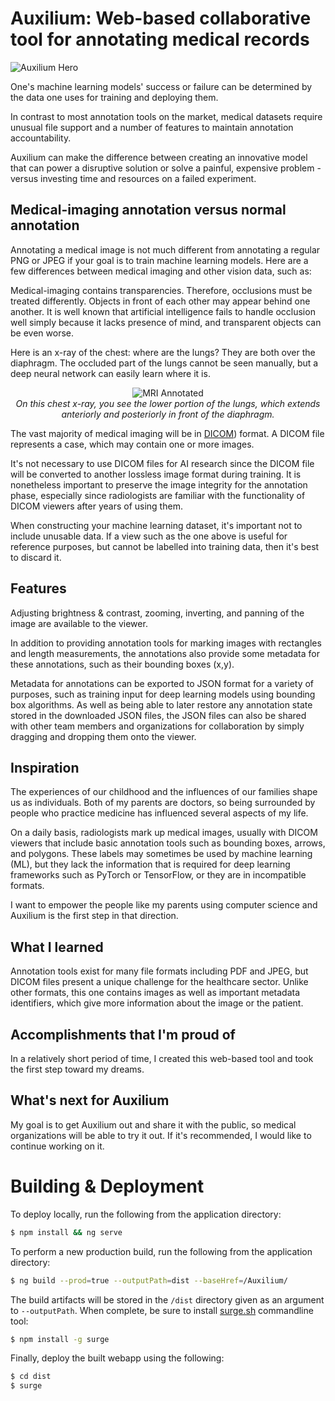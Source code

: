 # Auxilium: Web-based collaborative tool for annotating medical records

![Auxilium Hero](https://user-images.githubusercontent.com/5800726/144445503-46ae2fd4-435f-4588-b93b-7a0a29aa17c6.png)

One's machine learning models' success or failure can be determined by the data one uses for training and deploying them.

In contrast to most annotation tools on the market, medical datasets require unusual file support and a number of features to maintain annotation accountability.

Auxilium can make the difference between creating an innovative model that can power a disruptive solution or solve a painful, expensive problem - versus investing time and resources on a failed experiment.

## Medical-imaging annotation versus normal annotation

Annotating a medical image is not much different from annotating a regular PNG or JPEG if your goal is to train machine learning models. Here are a few differences between medical imaging and other vision data, such as:

Medical-imaging contains transparencies. Therefore, occlusions must be treated differently. Objects in front of each other may appear behind one another. It is well known that artificial intelligence fails to handle occlusion well simply because it lacks presence of mind, and transparent objects can be even worse.

Here is an x-ray of the chest: where are the lungs? They are both over the diaphragm. The occluded part of the lungs cannot be seen manually, but a deep neural network can easily learn where it is.

<p align="center">
<img alt="MRI Annotated" src="https://assets-global.website-files.com/5b26e3fda3234fe366aa392d/5eb16f3f8a376a095246514f_11-pairs-of-ribs-and-lumbosacral-transitional-vertebra.jpg"><br>
<i>On this chest x-ray, you see the lower portion of the lungs, which extends anteriorly and posteriorly in front of the diaphragm.</i><br>
</p>

The vast majority of medical imaging will be in [DICOM](https://www.dicomstandard.org/)) format. A DICOM file represents a case, which may contain one or more images.

It's not necessary to use DICOM files for AI research since the DICOM file will be converted to another lossless image format during training. It is nonetheless important to preserve the image integrity for the annotation phase, especially since radiologists are familiar with the functionality of DICOM viewers after years of using them.

When constructing your machine learning dataset, it's important not to include unusable data. If a view such as the one above is useful for reference purposes, but cannot be labelled into training data, then it's best to discard it.

## Features

Adjusting brightness & contrast, zooming, inverting, and panning of the image are available to the viewer.

In addition to providing annotation tools for marking images with rectangles and length measurements, the annotations also provide some metadata for these annotations, such as their bounding boxes (x,y).

Metadata for annotations can be exported to JSON format for a variety of purposes, such as training input for deep learning models using bounding box algorithms. As well as being able to later restore any annotation state stored in the downloaded JSON files, the JSON files can also be shared with other team members and organizations for collaboration by simply dragging and dropping them onto the viewer.

## Inspiration

The experiences of our childhood and the influences of our families shape us as individuals. Both of my parents are doctors, so being surrounded by people who practice medicine has influenced several aspects of my life.

On a daily basis, radiologists mark up medical images, usually with DICOM viewers that include basic annotation tools such as bounding boxes, arrows, and polygons. These labels may sometimes be used by machine learning (ML), but they lack the information that is required for deep learning frameworks such as PyTorch or TensorFlow, or they are in incompatible formats.

I want to empower the people like my parents using computer science and Auxilium is the first step in that direction.

## What I learned

Annotation tools exist for many file formats including PDF and JPEG, but DICOM files present a unique challenge for the healthcare sector. Unlike other formats, this one contains images as well as important metadata identifiers, which give more information about the image or the patient.

## Accomplishments that I'm proud of

In a relatively short period of time, I created this web-based tool and took the first step toward my dreams.

## What's next for Auxilium

My goal is to get Auxilium out and share it with the public, so medical organizations will be able to try it out. If it's recommended, I would like to continue working on it.

# Building & Deployment

To deploy locally, run the following from the application directory:

```bash
$ npm install && ng serve
```

To perform a new production build, run the following from the application directory:

```bash
$ ng build --prod=true --outputPath=dist --baseHref=/Auxilium/
```

The build artifacts will be stored in the `/dist` directory given as an argument to `--outputPath`. When complete, be sure to install [surge.sh](https://surge.sh/) commandline tool:

```bash
$ npm install -g surge
```

Finally, deploy the built webapp using the following:

```bash
$ cd dist
$ surge
```